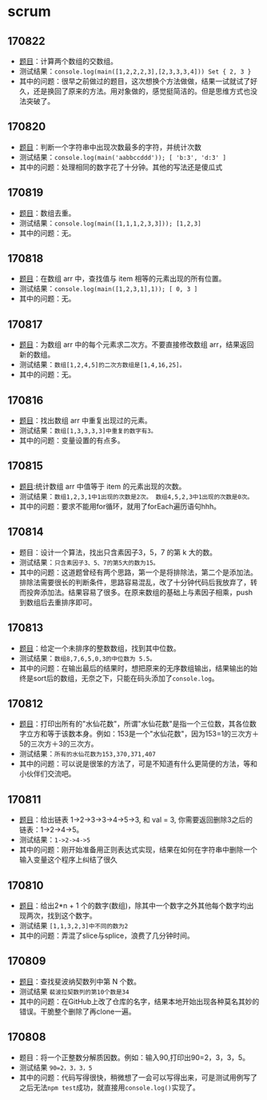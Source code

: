 # scrum
## 170822
- [题目](https://school.thoughtworks.cn/bbs/topic/642/%E4%BD%93%E8%83%BD%E5%A4%A7%E6%AF%94%E6%8B%BC%E9%A2%98%E7%9B%AE-8-22-tues-round1)：计算两个数组的交数组。
- 测试结果：```console.log(main([1,2,2,2,3],[2,3,3,3,4]))
Set { 2, 3 }```
- 其中的问题：很早之前做过的题目，这次想换个方法做做，结果一试就试了好久，还是换回了原来的方法。用对象做的，感觉挺简洁的。但是思维方式也没法突破了。 
## 170820
- [题目](https://school.thoughtworks.cn/bbs/topic/638/%E4%BD%93%E8%83%BD%E5%A4%A7%E6%AF%94%E6%8B%BC%E9%A2%98%E7%9B%AE-8-20-sun-round6)：判断一个字符串中出现次数最多的字符，并统计次数
- 测试结果：```console.log(main('aabbccddd'));
[ 'b:3', 'd:3' ]```
- 其中的问题：处理相同的数字花了十分钟。其他的写法还是傻瓜式
## 170819
- [题目]()：数组去重。
- 测试结果：```console.log(main([1,1,1,2,3,3]));
[1,2,3]```
- 其中的问题：无。
## 170818
- [题目](https://school.thoughtworks.cn/bbs/topic/634/%E4%BD%93%E8%83%BD%E5%A4%A7%E6%AF%94%E6%8B%BC%E9%A2%98%E7%9B%AE-8-18-fri-round4)：在数组 arr 中，查找值与 item 相等的元素出现的所有位置。
- 测试结果：```console.log(main([1,2,3,1],1));
[ 0, 3 ]```
- 其中的问题：无。
## 170817
- [题目](https://school.thoughtworks.cn/bbs/topic/632/%E4%BD%93%E8%83%BD%E5%A4%A7%E6%AF%94%E6%8B%BC%E9%A2%98%E7%9B%AE-8-17-turs-round3)：为数组 arr 中的每个元素求二次方。不要直接修改数组 arr，结果返回新的数组。
- 测试结果：```数组[1,2,4,5]的二次方数组是[1,4,16,25]。```
- 其中的问题：无。
## 170816
- [题目](https://school.thoughtworks.cn/bbs/topic/625/%E4%BD%93%E8%83%BD%E5%A4%A7%E6%AF%94%E6%8B%BC%E9%A2%98%E7%9B%AE-8-16-wed-round2)：找出数组 arr 中重复出现过的元素。
- 测试结果：```数组[1,3,3,3,3]中重复的数字有3。```
- 其中的问题：变量设置的有点多。
## 170815
- [题目](https://school.thoughtworks.cn/bbs/topic/618/%E4%BD%93%E8%83%BD%E5%A4%A7%E6%AF%94%E6%8B%BC%E9%A2%98%E7%9B%AE-8-15-tues-round1):统计数组 arr 中值等于 item 的元素出现的次数。
- 测试结果：```数组1,2,3,1中1出现的次数是2次。
          数组4,5,2,3中1出现的次数是0次。```
- 其中的问题：要求不能用for循环，就用了forEach遍历语句hhh。
## 170814
- 题目：设计一个算法，找出只含素因子3，5，7 的第 k 大的数。
- 测试结果：```只含素因子3、5、7的第5大的数为15。```
- 其中的问题：这道题曾经有两个思路，第一个是将排除法，第二个是添加法。排除法需要很长的判断条件，思路容易混乱，改了十分钟代码后我放弃了，转而投奔添加法。结果容易了很多。在原来数组的基础上与素因子相乘，push到数组后去重排序即可。
## 170813
- [题目](https://school.thoughtworks.cn/bbs/topic/613/%E4%BD%93%E8%83%BD%E5%A4%A7%E6%AF%94%E6%8B%BC%E9%A2%98%E7%9B%AE-8-13-sun-round6)：给定一个未排序的整数数组，找到其中位数。
- 测试结果：```数组8,7,6,5,0,3的中位数为
          5.5。```
- 其中的问题：在输出最后的结果时，想把原来的无序数组输出，结果输出的始终是sort后的数组，无奈之下，只能在码头添加了`console.log`。
## **170812**
- [题目](https://school.thoughtworks.cn/bbs/topic/607/%E4%BD%93%E8%83%BD%E5%A4%A7%E6%AF%94%E6%8B%BC%E9%A2%98%E7%9B%AE-8-12-sat-round5)：打印出所有的"水仙花数"，所谓"水仙花数"是指一个三位数，其各位数字立方和等于该数本身。例如：153是一个"水仙花数"，因为153=1的三次方＋5的三次方＋3的三次方。
- 测试结果：```所有的水仙花数为153,370,371,407```
- 其中的问题：可以说是很笨的方法了，可是不知道有什么更简便的方法，等和小伙伴们交流吧。
## **170811**
- [题目](https://school.thoughtworks.cn/bbs/topic/600/%E4%BD%93%E8%83%BD%E5%A4%A7%E6%AF%94%E6%8B%BC%E9%A2%98%E7%9B%AE-8-11-fri-round4)：给出链表 1->2->3->3->4->5->3, 和 val = 3, 你需要返回删除3之后的链表：1->2->4->5。
- 测试结果：```1->2->4->5```  
- 其中的问题：刚开始准备用正则表达式实现，结果在如何在字符串中删除一个输入变量这个程序上纠结了很久
## **170810**
- [题目](https://school.thoughtworks.cn/bbs/topic/592/%E4%BD%93%E8%83%BD%E5%A4%A7%E6%AF%94%E6%8B%BC%E9%A2%98%E7%9B%AE-8-10-turs-round3)：给出2*n + 1 个的数字(数组)，除其中一个数字之外其他每个数字均出现两次，找到这个数字。
- 测试结果
```[1,1,3,2,3]中不同的数为2```
- 其中的问题：弄混了slice与splice，浪费了几分钟时间。
## **170809**
- [题目](https://school.thoughtworks.cn/bbs/topic/582/%E4%BD%93%E8%83%BD%E5%A4%A7%E6%AF%94%E6%8B%BC%E9%A2%98%E7%9B%AE-8-9-wed-round2)：查找斐波纳契数列中第 N 个数。
- 测试结果
```裴波拉契数列的第10个数是34```
- 其中的问题：在GitHub上改了仓库的名字，结果本地开始出现各种莫名其妙的错误。干脆整个删除了再clone一遍。
## **170808**
- 题目：将一个正整数分解质因数。例如：输入90,打印出90=2，3，3，5。
- 测试结果
```90=2，3，3，5```
- 其中的问题：代码写得很快，稍微想了一会可以写得出来，可是测试用例写了之后无法`npm test`成功，就直接用`console.log()`实现了。
